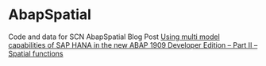 # AbapSpatial
Code and data for SCN AbapSpatial Blog Post [Using multi model capabilities of SAP HANA in the new ABAP 1909 Developer Edition – Part II – Spatial functions](https://blogs.sap.com/2021/02/16/using-multi-model-capabilities-of-sap-hana-in-the-new-abap-1909-developer-edition-part-ii-spatial-functions/)
